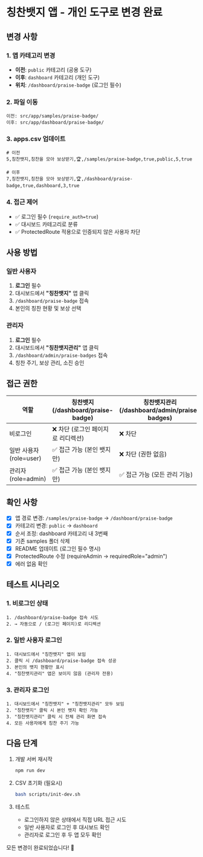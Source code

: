 # 칭찬뱃지 앱 - 개인 도구로 변경 완료

## 변경 사항

### 1. 앱 카테고리 변경

- **이전**: `public` 카테고리 (공용 도구)
- **이후**: `dashboard` 카테고리 (개인 도구)
- **위치**: `/dashboard/praise-badge` (로그인 필수)

### 2. 파일 이동

```
이전: src/app/samples/praise-badge/
이후: src/app/dashboard/praise-badge/
```

### 3. apps.csv 업데이트

```csv
# 이전
5,칭찬뱃지,칭찬을 모아 보상받기,🏆,/samples/praise-badge,true,public,5,true

# 이후
7,칭찬뱃지,칭찬을 모아 보상받기,🏆,/dashboard/praise-badge,true,dashboard,3,true
```

### 4. 접근 제어

- ✅ 로그인 필수 (`require_auth=true`)
- ✅ 대시보드 카테고리로 분류
- ✅ ProtectedRoute 적용으로 인증되지 않은 사용자 차단

## 사용 방법

### 일반 사용자

1. **로그인** 필수
2. 대시보드에서 **"칭찬뱃지"** 앱 클릭
3. `/dashboard/praise-badge` 접속
4. 본인의 칭찬 현황 및 보상 선택

### 관리자

1. **로그인** 필수
2. 대시보드에서 **"칭찬뱃지관리"** 앱 클릭
3. `/dashboard/admin/praise-badges` 접속
4. 칭찬 주기, 보상 관리, 소진 승인

## 접근 권한

| 역할                    | 칭찬뱃지 (/dashboard/praise-badge) | 칭찬뱃지관리 (/dashboard/admin/praise-badges) |
| ----------------------- | ---------------------------------- | --------------------------------------------- |
| 비로그인                | ❌ 차단 (로그인 페이지로 리디렉션) | ❌ 차단                                       |
| 일반 사용자 (role=user) | ✅ 접근 가능 (본인 뱃지만)         | ❌ 차단 (권한 없음)                           |
| 관리자 (role=admin)     | ✅ 접근 가능 (본인 뱃지만)         | ✅ 접근 가능 (모든 관리 기능)                 |

## 확인 사항

- [x] 앱 경로 변경: `/samples/praise-badge` → `/dashboard/praise-badge`
- [x] 카테고리 변경: `public` → `dashboard`
- [x] 순서 조정: dashboard 카테고리 내 3번째
- [x] 기존 samples 폴더 삭제
- [x] README 업데이트 (로그인 필수 명시)
- [x] ProtectedRoute 수정 (requireAdmin → requiredRole="admin")
- [x] 에러 없음 확인

## 테스트 시나리오

### 1. 비로그인 상태

```
1. /dashboard/praise-badge 접속 시도
2. → 자동으로 / (로그인 페이지)로 리디렉션
```

### 2. 일반 사용자 로그인

```
1. 대시보드에서 "칭찬뱃지" 앱이 보임
2. 클릭 시 /dashboard/praise-badge 접속 성공
3. 본인의 뱃지 현황만 표시
4. "칭찬뱃지관리" 앱은 보이지 않음 (관리자 전용)
```

### 3. 관리자 로그인

```
1. 대시보드에서 "칭찬뱃지" + "칭찬뱃지관리" 모두 보임
2. "칭찬뱃지" 클릭 시 본인 뱃지 확인 가능
3. "칭찬뱃지관리" 클릭 시 전체 관리 화면 접속
4. 모든 사용자에게 칭찬 주기 가능
```

## 다음 단계

1. 개발 서버 재시작

   ```bash
   npm run dev
   ```

2. CSV 초기화 (필요시)

   ```bash
   bash scripts/init-dev.sh
   ```

3. 테스트
   - 로그인하지 않은 상태에서 직접 URL 접근 시도
   - 일반 사용자로 로그인 후 대시보드 확인
   - 관리자로 로그인 후 두 앱 모두 확인

모든 변경이 완료되었습니다! 🎉
